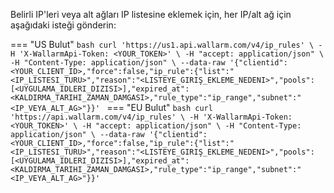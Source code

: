 Belirli IP'leri veya alt ağları IP listesine eklemek için, her IP/alt ağ için aşağıdaki isteği gönderin:

=== "US Bulut"
    ```bash
    curl 'https://us1.api.wallarm.com/v4/ip_rules' \
      -H 'X-WallarmApi-Token: <YOUR_TOKEN>' \
      -H "accept: application/json" \
      -H "Content-Type: application/json" \
      --data-raw '{"clientid":<YOUR_CLIENT_ID>,"force":false,"ip_rule":{"list":"<IP_LISTESI_TURU>","reason":"<LISTEYE_GIRIŞ_EKLEME_NEDENI>","pools":[<UYGULAMA_IDLERI_DIZISI>],"expired_at":<KALDIRMA_TARIHI_ZAMAN_DAMGASI>,"rule_type":"ip_range","subnet":"<IP_VEYA_ALT_AG>"}}'
    ```
=== "EU Bulut"
    ```bash
    curl 'https://api.wallarm.com/v4/ip_rules' \
      -H 'X-WallarmApi-Token: <YOUR_TOKEN>' \
      -H "accept: application/json" \
      -H "Content-Type: application/json" \
      --data-raw '{"clientid":<YOUR_CLIENT_ID>,"force":false,"ip_rule":{"list":"<IP_LISTESI_TURU>","reason":"<LISTEYE_GIRIŞ_EKLEME_NEDENI>","pools":[<UYGULAMA_IDLERI_DIZISI>],"expired_at":<KALDIRMA_TARIHI_ZAMAN_DAMGASI>,"rule_type":"ip_range","subnet":"<IP_VEYA_ALT_AG>"}}'
    ```